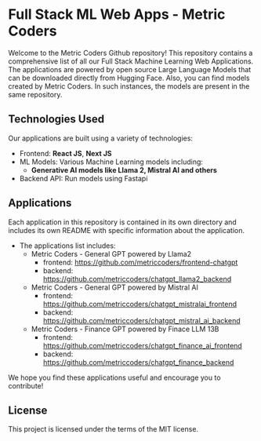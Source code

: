 # Full Stack ML Web Apps - Metric Coders

Welcome to the Metric Coders Github repository! This repository contains a comprehensive list of all our Full Stack Machine Learning Web Applications. The applications are powered by open source Large Language Models that can be downloaded directly from Hugging Face. Also, you can find models created by Metric Coders. In such instances, the models are present in the same repository.

## Technologies Used

Our applications are built using a variety of technologies:

- Frontend: **React JS**, **Next JS**
- ML Models: Various Machine Learning models including:
  - **Generative AI models like Llama 2, Mistral AI and others**
- Backend API: Run models using Fastapi  

## Applications

Each application in this repository is contained in its own directory and includes its own README with specific information about the application.
- The applications list includes:
  - Metric Coders - General GPT powered by Llama2
    - frontend: https://github.com/metriccoders/frontend-chatgpt
    - backend: https://github.com/metriccoders/chatgpt_llama2_backend
  - Metric Coders - General GPT powered by Mistral AI
    - frontend: https://github.com/metriccoders/chatgpt_mistralai_frontend
    - backend: https://github.com/metriccoders/chatgpt_mistral_ai_backend
  - Metric Coders - Finance GPT powered by Finace LLM 13B
    - frontend: https://github.com/metriccoders/chatgpt_finance_ai_frontend
    - backend: https://github.com/metriccoders/chatgpt_finance_backend


We hope you find these applications useful and encourage you to contribute!

## License

This project is licensed under the terms of the MIT license.
